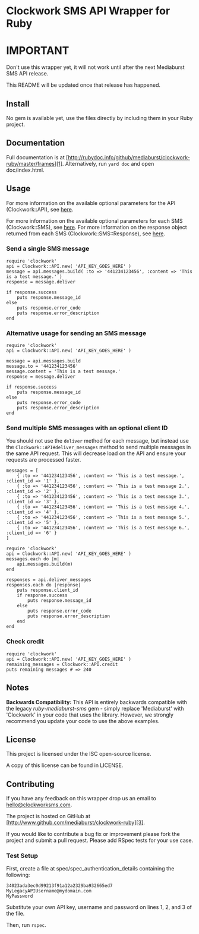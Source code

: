 # Clockwork SMS API Wrapper for Ruby

# IMPORTANT

Don't use this wrapper yet, it will not work until after the next Mediaburst SMS API release.

This README will be updated once that release has happened.

## Install

No gem is available yet, use the files directly by including them in your Ruby project.

## Documentation

Full documentation is at [http://rubydoc.info/github/mediaburst/clockwork-ruby/master/frames][1]. Alternatively, run `yard doc` and open doc/index.html.

## Usage

For more information on the available optional parameters for the API (Clockwork::API), see [here][4].

For more information on the available optional parameters for each SMS (Clockwork::SMS), see [here][5]. For more information on the response object returned from each SMS (Clockwork::SMS::Response), see [here][6].

### Send a single SMS message

    require 'clockwork'
    api = Clockwork::API.new( 'API_KEY_GOES_HERE' )
    message = api.messages.build( :to => '441234123456', :content => 'This is a test message.' )
    response = message.deliver
    
    if response.success
        puts response.message_id
    else
        puts response.error_code
        puts response.error_description
    end
    
### Alternative usage for sending an SMS message

    require 'clockwork'
    api = Clockwork::API.new( 'API_KEY_GOES_HERE' )
    
    message = api.messages.build
    message.to = '441234123456'
    message.content = 'This is a test message.'
    response = message.deliver
    
    if response.success
        puts response.message_id
    else
        puts response.error_code
        puts response.error_description
    end
    
### Send multiple SMS messages with an optional client ID

You should not use the `deliver` method for each message, but instead use the `Clockwork::API#deliver_messages` method to send multiple messages in the same API request. This will decrease load on the API and ensure your requests are processed faster.

    messages = [
        { :to => '441234123456', :content => 'This is a test message.', :client_id => '1' },
        { :to => '441234123456', :content => 'This is a test message 2.', :client_id => '2' },
        { :to => '441234123456', :content => 'This is a test message 3.', :client_id => '3' },
        { :to => '441234123456', :content => 'This is a test message 4.', :client_id => '4' },
        { :to => '441234123456', :content => 'This is a test message 5.', :client_id => '5' },
        { :to => '441234123456', :content => 'This is a test message 6.', :client_id => '6' }
    ]
    
    require 'clockwork'
    api = Clockwork::API.new( 'API_KEY_GOES_HERE' )
    messages.each do |m|
        api.messages.build(m)
    end
    
    responses = api.deliver_messages
    responses.each do |response|
        puts response.client_id
        if response.success
            puts response.message_id
        else
            puts response.error_code
            puts response.error_description
        end
    end
    
### Check credit
    
    require 'clockwork'
    api = Clockwork::API.new( 'API_KEY_GOES_HERE' )
    remaining_messages = Clockwork::API.credit
    puts remaining messages # => 240
    
## Notes

**Backwards Compatibility:** This API is entirely backwards compatible with the legacy *ruby-mediaburst-sms* gem - simply replace 'Mediaburst' with 'Clockwork' in your code that uses the library. However, we strongly recommend you update your code to use the above examples.

## License

This project is licensed under the ISC open-source license.

A copy of this license can be found in LICENSE.

## Contributing

If you have any feedback on this wrapper drop us an email to [hello@clockworksms.com][2].

The project is hosted on GitHub at [http://www.github.com/mediaburst/clockwork-ruby][3].

If you would like to contribute a bug fix or improvement please fork the project 
and submit a pull request. Please add RSpec tests for your use case.

### Test Setup

First, create a file at spec/spec_authentication_details containing the following:

    34023ada3ec0d99213f91a12a2329ba932665ed7
    MyLegacyAPIUsername@mydomain.com
    MyPassword
    
Substitute your own API key, username and password on lines 1, 2, and 3 of the file.

Then, run `rspec`. 

[1]: http://rubydoc.info/github/mediaburst/clockwork-ruby/master/frames
[2]: mailto:hello@clockworksms.com
[3]: http://www.github.com/mediaburst/clockwork-ruby
[4]: http://rubydoc.info/github/mediaburst/clockwork-ruby/master/Clockwork/API
[5]: http://rubydoc.info/github/mediaburst/clockwork-ruby/master/Clockwork/SMS
[6]: http://rubydoc.info/github/mediaburst/clockwork-ruby/master/Clockwork/SMS/Response